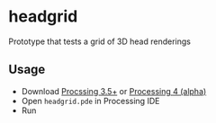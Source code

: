 # headgrid
Prototype that tests a grid of 3D head renderings

## Usage

- Download [Procssing 3.5+](https://processing.org/download/) or [Processing 4 (alpha)](https://github.com/processing/processing4/releases)
- Open `headgrid.pde` in Processing IDE
- Run

